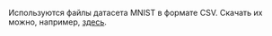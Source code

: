 Используются файлы датасета MNIST в формате CSV. Скачать их можно, например, [здесь](https://www.kaggle.com/datasets/oddrationale/mnist-in-csv).
